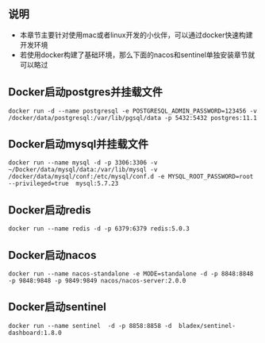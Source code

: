 ## 说明
* 本章节主要针对使用mac或者linux开发的小伙伴，可以通过docker快速构建开发环境
* 若使用docker构建了基础环境，那么下面的nacos和sentinel单独安装章节就可以略过




## Docker启动postgres并挂载文件

~~~shell
docker run -d --name postgresql -e POSTGRESQL_ADMIN_PASSWORD=123456 -v /docker/data/postgresql:/var/lib/pgsql/data -p 5432:5432 postgres:11.1
~~~

## Docker启动mysql并挂载文件

~~~shell
docker run --name mysql -d -p 3306:3306 -v ~/Docker/data/mysql/data:/var/lib/mysql -v /docker/data/mysql/conf:/etc/mysql/conf.d -e MYSQL_ROOT_PASSWORD=root --privileged=true  mysql:5.7.23
~~~

## Docker启动redis

~~~shell
docker run --name redis -d -p 6379:6379 redis:5.0.3
~~~

## Docker启动nacos

~~~shell
docker run --name nacos-standalone -e MODE=standalone -d -p 8848:8848 -p 9848:9848 -p 9849:9849 nacos/nacos-server:2.0.0
~~~

## Docker启动sentinel

~~~shell
docker run --name sentinel  -d -p 8858:8858 -d  bladex/sentinel-dashboard:1.8.0
~~~

